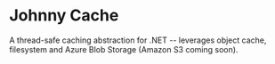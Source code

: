 # Johnny Cache
A thread-safe caching abstraction for .NET -- leverages object cache, filesystem and Azure Blob Storage (Amazon S3 coming soon).
